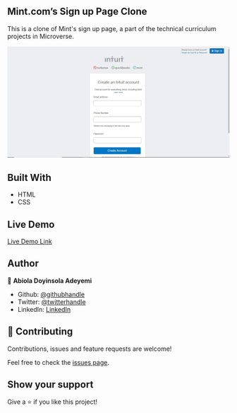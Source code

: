 ## Mint.com’s Sign up Page Clone
This is a clone of Mint's sign up page, a part of the technical curriculum projects in Microverse.

![Screenshot](/img/my-form.JPG)

## Built With

- HTML
- CSS

## Live Demo

[Live Demo Link](https://rawcdn.githack.com/Abidoyinsola1/form-project/5116c28c29c48b63303c09cb55866971520d889b/index.html)

## Author

👤 **Abiola Doyinsola Adeyemi**
- Github: [@githubhandle](https://github.com/abidoyinsola1)
- Twitter: [@twitterhandle](https://twitter.com/abidoyinsola)
- LinkedIn: [LinkedIn](https://www.linkedin.com/in/doyinsola-adeyemi)

## 🤝 Contributing

Contributions, issues and feature requests are welcome!

Feel free to check the [issues page](https://github.com/Abidoyinsola1/form-project/tree/myform).

## Show your support

Give a ⭐️ if you like this project!